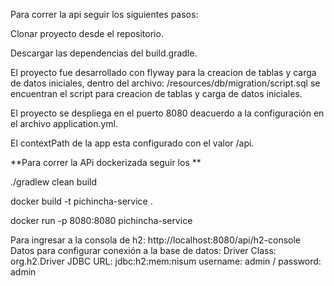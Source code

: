 Para correr la api seguir los siguientes pasos:

Clonar proyecto desde el repositorio.

Descargar las dependencias del build.gradle.

El proyecto fue desarrollado con flyway para la creacion de tablas y carga de datos iniciales, dentro del archivo: /resources/db/migration/script.sql se encuentran el script para creacion de tablas y carga de datos iniciales.

El proyecto se despliega en el puerto 8080 deacuerdo a la configuración en el archivo application.yml.

El contextPath de la app esta configurado con el valor /api.

**Para correr la APi dockerizada seguir los **

./gradlew clean build

docker build -t pichincha-service .

docker run -p 8080:8080 pichincha-service

Para ingresar a la consola de h2: http://localhost:8080/api/h2-console Datos para configurar conexión a la base de datos: Driver Class: org.h2.Driver JDBC URL: jdbc:h2:mem:nisum username: admin / password: admin
